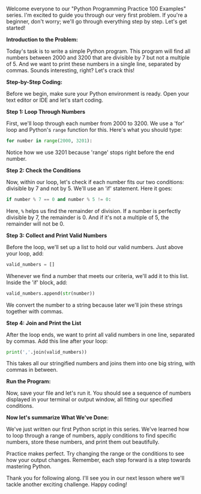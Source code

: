 Welcome everyone to our "Python Programming Practice 100 Examples" series. I'm excited to guide you through our very first problem. If you're a beginner, don't worry; we'll go through everything step by step. Let's get started!

**Introduction to the Problem:**

Today's task is to write a simple Python program. This program will find all numbers between 2000 and 3200 that are divisible by 7 but not a multiple of 5. And we want to print these numbers in a single line, separated by commas. Sounds interesting, right? Let's crack this!

**Step-by-Step Coding:**

Before we begin, make sure your Python environment is ready. Open your text editor or IDE and let's start coding.

**Step 1: Loop Through Numbers**

First, we'll loop through each number from 2000 to 3200. We use a 'for' loop and Python's `range` function for this. Here's what you should type:

```python
for number in range(2000, 3201):
```

Notice how we use 3201 because 'range' stops right before the end number.

**Step 2: Check the Conditions**

Now, within our loop, let's check if each number fits our two conditions: divisible by 7 and not by 5. We'll use an 'if' statement. Here it goes:

```python
if number % 7 == 0 and number % 5 != 0:
```

Here, `%` helps us find the remainder of division. If a number is perfectly divisible by 7, the remainder is 0. And if it's not a multiple of 5, the remainder will not be 0.

**Step 3: Collect and Print Valid Numbers**

Before the loop, we'll set up a list to hold our valid numbers. Just above your loop, add:

```python
valid_numbers = []
```

Whenever we find a number that meets our criteria, we'll add it to this list. Inside the 'if' block, add:

```python
valid_numbers.append(str(number))
```

We convert the number to a string because later we'll join these strings together with commas.

**Step 4: Join and Print the List**

After the loop ends, we want to print all valid numbers in one line, separated by commas. Add this line after your loop:

```python
print(','.join(valid_numbers))
```

This takes all our stringified numbers and joins them into one big string, with commas in between.

**Run the Program:**

Now, save your file and let's run it. You should see a sequence of numbers displayed in your terminal or output window, all fitting our specified conditions.

**Now let's summarize What We've Done:**

We've just written our first Python script in this series. We've learned how to loop through a range of numbers, apply conditions to find specific numbers, store these numbers, and print them out beautifully.

Practice makes perfect. Try changing the range or the conditions to see how your output changes. Remember, each step forward is a step towards mastering Python.

Thank you for following along. I'll see you in our next lesson where we'll tackle another exciting challenge. Happy coding!
